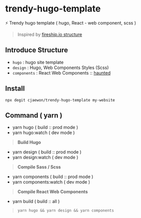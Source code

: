 # trendy-hugo-template
⚡ Trendy hugo template ( hugo, React - web component, scss )
> Inspired by [fireship.io structure](https://github.com/fireship-io/fireship.io)

## Introduce Structure
- `hugo` : hugo site template
- `design` : Hugo, Web Components Styles (Scss)
- `components` : React Web Components :: [haunted](https://github.com/matthewp/haunted)

## Install
```
npx degit cjaewon/trendy-hugo-template my-website
```

## Command ( yarn )
- yarn hugo ( build :: prod mode )
- yarn hugo:watch ( dev mode )
> **Build Hugo**

- yarn design ( build :: prod mode )
- yarn design:watch ( dev mode )
> **Compile Sass / Scss**

- yarn components ( build :: prod mode )
- yarn components:watch ( dev mode )
> **Compile React Web Components**

- yarn build ( build :: all )
> `yarn hugo && yarn design && yarn components`
